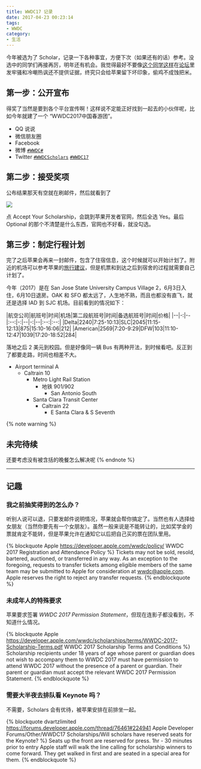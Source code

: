 ```yaml
---
title: WWDC17 记录
date: 2017-04-23 00:23:14
tags:
- WWDC
category:
- 生活
---
```


今年被选为了 Scholar，记录一下各种事宜，方便下次（如果还有的话）参考。没选中的同学们再接再厉，明年还有机会。我觉得最好不要像[这个同学这样](https://forums.developer.apple.com/thread/76431)在[论坛](https://forums.developer.apple.com/community/other/wwdc17-scholarships/)里发牢骚和冷嘲热讽还不提供证据，终究只会给苹果留下坏印象，偷鸡不成蚀把米。

<!-- more -->

## 第一步：公开宣布

得奖了当然是要到各个平台宣传啊！这样说不定能正好找到一起去的小伙伴呢，比如今年就建了一个 “WWDC2017中国春游团”。

- QQ 说说
- 微信朋友圈
- Facebook
- 微博 [`#WWDC#`](https://huati.weibo.com/k/WWDC)
- Twitter [`#WWDCScholars`](https://twitter.com/hashtag/WWDCScholars) [`#WWDC17`](https://twitter.com/hashtag/WWDC17)

## 第二步：接受奖项

公布结果那天有空就在刷邮件，然后就看到了

![](http://wx3.sinaimg.cn/mw690/9b6450acgy1feuvehykdoj20km0eddkk.jpg)

点 Accept Your Scholarship，会跳到苹果开发者官网，然后全选 Yes。最后 Optional 的那个不清楚是什么东西，官网也不好看，就没勾选。

## 第三步：制定行程计划

完了之后苹果会再来一封邮件，包含了住宿信息，这个时候就可以开始计划了。附近的机场可以参考苹果的[旅行建议](https://developer.apple.com/wwdc/attending/)，但是机票和到达之后到宿舍的过程就需要自己计划了。

今年（2017）是在 San Jose State University Campus Village 2，6月3日入住，6月10日退房。OAK 和 SFO 都太远了，人生地不熟，而且也都没有直飞，就还是选择 IAD 到 SJC 机场。目前看到的情况如下：

|航空公司|航班号|时间|机场|第二段航班号|时间|备选航班号|时间|价格|
|--|-:|--|:--:|-:|--|-:|--|:--:|:--:|
|Delta|2240|7:25-10:13|SLC|2045|11:15-12:13|875|15:10-16:06|212|
|American|2569|7:20-9:29|DFW|103|11:10-12:47|1039|17:20-18:52|284|

落地之后 2 美元到校园。但是好像同一辆 Bus 有两种开法，到时候看吧。反正到了都要走路，时间也相差不大。

- Airport terminal A
	- Caltrain 10
		- Metro Light Rail Station
			- 地铁 901/902
				- San Antonio South
		- Santa Clara Transit Center
			- Caltrain 22
				- E Santa Clara & S Seventh

{% note warning %}
## 未完待续

还要考虑没有被含括的晚餐怎么解决呢
{% endnote %}

----

## 记趣

### 我之前抽奖得到的怎么办？

听别人说可以退，只要发邮件说明情况，苹果就会帮你搞定了。当然也有人选择给女朋友（当然你要先有一个女朋友）。虽然一般来说是不能转让的，比如奖学金的票就肯定不能转，但是苹果允许在通知它以后把自己买的票在团队里用。

{% blockquote Apple https://developer.apple.com/wwdc/policy/ WWDC 2017 Registration and Attendance Policy %}
Tickets may not be sold, resold, bartered, auctioned, or transferred in any way. As an exception to the foregoing, requests to transfer tickets among eligible members of the same team may be submitted to Apple for consideration at [wwdc@apple.com](mailto:wwdc@apple.com). Apple reserves the right to reject any transfer requests.
{% endblockquote %}

### 未成年人的特殊要求

苹果要求签署 *WWDC 2017 Permission Statement*，但现在连影子都没看到，不知道什么情况。

{% blockquote Apple https://developer.apple.com/wwdc/scholarships/terms/WWDC-2017-Scholarship-Terms.pdf WWDC 2017 Scholarship Terms and Conditions %}
Scholarship recipients under 18 years of age whose parent or guardian does not wish to accompany them to WWDC 2017 must have permission to attend WWDC 2017 without the presence of a parent or guardian. Their parent or guardian must accept the relevant WWDC 2017 Permission Statement. 
{% endblockquote %}

### 需要大半夜去排队看 Keynote 吗？

不需要，Scholars 会有优待，被苹果安排在前排坐一起。

{% blockquote dvartzlimited https://forums.developer.apple.com/thread/76461#224941 Apple Developer Forums/Other/WWDC17 Scholarships/Will scholars have reserved seats for the Keynote? %}
Seats up the front are reserved for press. 1hr - 30 minutes prior to entry Apple staff will walk the line calling for scholarship winners to come forward. They get walked in first and are seated in a special area for them.
{% endblockquote %}
